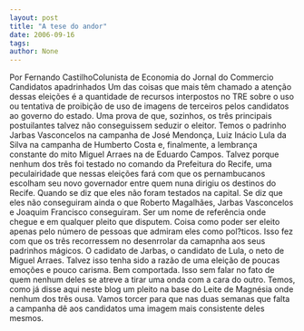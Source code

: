 ```yaml
---
layout: post
title: "A tese do andor"
date: 2006-09-16
tags: 
author: None
---
```

Por Fernando CastilhoColunista de Economia do Jornal do Commercio
Candidatos apadrinhados 
Um das coisas que mais têm chamado a atenção dessas eleições é a quantidade de recursos interpostos no TRE sobre o uso ou tentativa de proibição de uso de imagens de terceiros pelos candidatos ao governo do estado. Uma prova de que, sozinhos, os três principais postuilantes talvez não conseguissem seduzir o eleitor. 
Temos o padrinho Jarbas Vasconcelos na campanha de José Mendonça, Luiz Inácio Lula da Silva na campanha de Humberto Costa e, finalmente, a lembrança constante do mito Miguel Arraes na de Eduardo Campos. 
Talvez porque nenhum dos três foi testado no comando da Prefeitura do Recife, uma peculairidade que nessas eleições fará com que os pernambucanos escolham seu novo governador entre quem nuna dirigiu os destinos do Recife. 
Quando se diz que eles não foram testados na capital. Se diz que eles não conseguiram ainda o que Roberto Magalhães, Jarbas Vasconcelos e Joaquim Francisco conseguiram. Ser um nome de referência onde chegue e em qualquer pleito que disputem. 
Coisa como poder ser eleito apenas pelo número de pessoas que admiram eles como pol?ticos. Isso fez com que os três recorressem no desenrrolar da camapnha aos seus padrinhos mágicos. 
O cadidato de Jarbas, o candidato de Lula, o neto de Miguel Arraes. Talvez isso tenha sido a razão de uma eleição de poucas emoções e pouco carisma. Bem comportada. 
Isso sem falar no fato de quem nenhum deles se atreve a tirar uma onda com a cara do outro. Temos, como já disse aqui neste blog um pleito na base do Leite de Magnésia onde nenhum dos três ousa. Vamos torcer para que nas duas semanas que falta a campanha dê aos candidatos uma imagem mais consistente deles mesmos.  